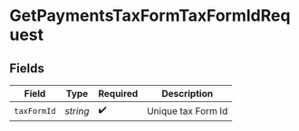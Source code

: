 # GetPaymentsTaxFormTaxFormIdRequest


## Fields

| Field              | Type               | Required           | Description        |
| ------------------ | ------------------ | ------------------ | ------------------ |
| `taxFormId`        | *string*           | :heavy_check_mark: | Unique tax Form Id |